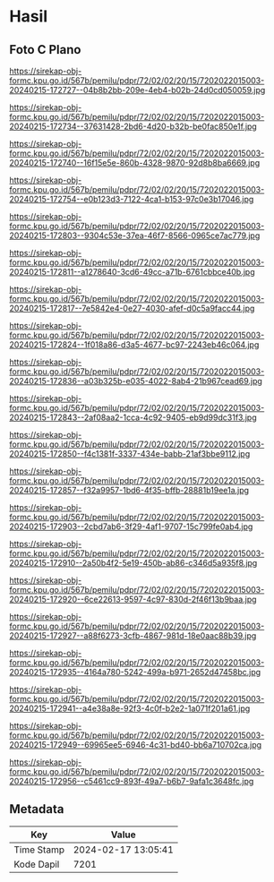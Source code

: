 # Hasil

## Foto C Plano

https://sirekap-obj-formc.kpu.go.id/567b/pemilu/pdpr/72/02/02/20/15/7202022015003-20240215-172727--04b8b2bb-209e-4eb4-b02b-24d0cd050059.jpg

https://sirekap-obj-formc.kpu.go.id/567b/pemilu/pdpr/72/02/02/20/15/7202022015003-20240215-172734--37631428-2bd6-4d20-b32b-be0fac850e1f.jpg

https://sirekap-obj-formc.kpu.go.id/567b/pemilu/pdpr/72/02/02/20/15/7202022015003-20240215-172740--16f15e5e-860b-4328-9870-92d8b8ba6669.jpg

https://sirekap-obj-formc.kpu.go.id/567b/pemilu/pdpr/72/02/02/20/15/7202022015003-20240215-172754--e0b123d3-7122-4ca1-b153-97c0e3b17046.jpg

https://sirekap-obj-formc.kpu.go.id/567b/pemilu/pdpr/72/02/02/20/15/7202022015003-20240215-172803--9304c53e-37ea-46f7-8566-0965ce7ac779.jpg

https://sirekap-obj-formc.kpu.go.id/567b/pemilu/pdpr/72/02/02/20/15/7202022015003-20240215-172811--a1278640-3cd6-49cc-a71b-6761cbbce40b.jpg

https://sirekap-obj-formc.kpu.go.id/567b/pemilu/pdpr/72/02/02/20/15/7202022015003-20240215-172817--7e5842e4-0e27-4030-afef-d0c5a9facc44.jpg

https://sirekap-obj-formc.kpu.go.id/567b/pemilu/pdpr/72/02/02/20/15/7202022015003-20240215-172824--1f018a86-d3a5-4677-bc97-2243eb46c064.jpg

https://sirekap-obj-formc.kpu.go.id/567b/pemilu/pdpr/72/02/02/20/15/7202022015003-20240215-172836--a03b325b-e035-4022-8ab4-21b967cead69.jpg

https://sirekap-obj-formc.kpu.go.id/567b/pemilu/pdpr/72/02/02/20/15/7202022015003-20240215-172843--2af08aa2-1cca-4c92-9405-eb9d99dc31f3.jpg

https://sirekap-obj-formc.kpu.go.id/567b/pemilu/pdpr/72/02/02/20/15/7202022015003-20240215-172850--f4c1381f-3337-434e-babb-21af3bbe9112.jpg

https://sirekap-obj-formc.kpu.go.id/567b/pemilu/pdpr/72/02/02/20/15/7202022015003-20240215-172857--f32a9957-1bd6-4f35-bffb-28881b19ee1a.jpg

https://sirekap-obj-formc.kpu.go.id/567b/pemilu/pdpr/72/02/02/20/15/7202022015003-20240215-172903--2cbd7ab6-3f29-4af1-9707-15c799fe0ab4.jpg

https://sirekap-obj-formc.kpu.go.id/567b/pemilu/pdpr/72/02/02/20/15/7202022015003-20240215-172910--2a50b4f2-5e19-450b-ab86-c346d5a935f8.jpg

https://sirekap-obj-formc.kpu.go.id/567b/pemilu/pdpr/72/02/02/20/15/7202022015003-20240215-172920--6ce22613-9597-4c97-830d-2f46f13b9baa.jpg

https://sirekap-obj-formc.kpu.go.id/567b/pemilu/pdpr/72/02/02/20/15/7202022015003-20240215-172927--a88f6273-3cfb-4867-981d-18e0aac88b39.jpg

https://sirekap-obj-formc.kpu.go.id/567b/pemilu/pdpr/72/02/02/20/15/7202022015003-20240215-172935--4164a780-5242-499a-b971-2652d47458bc.jpg

https://sirekap-obj-formc.kpu.go.id/567b/pemilu/pdpr/72/02/02/20/15/7202022015003-20240215-172941--a4e38a8e-92f3-4c0f-b2e2-1a071f201a61.jpg

https://sirekap-obj-formc.kpu.go.id/567b/pemilu/pdpr/72/02/02/20/15/7202022015003-20240215-172949--69965ee5-6946-4c31-bd40-bb6a710702ca.jpg

https://sirekap-obj-formc.kpu.go.id/567b/pemilu/pdpr/72/02/02/20/15/7202022015003-20240215-172956--c5461cc9-893f-49a7-b6b7-9afa1c3648fc.jpg


## Metadata

| Key        | Value               |
| ---------- | ------------------- |
| Time Stamp | 2024-02-17 13:05:41 |
| Kode Dapil | 7201                |



